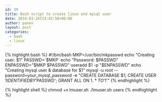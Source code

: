 ```yaml
---
id: 19
title: Bash script to create linux and mysql user
date: 2014-03-26T23:42:58+00:00
author: panev
layout: post
categories:
  - bash
  - linux
---
```

{% highlight bash %}
#!/bin/bash
MKP=/usr/bin/mkpasswd
echo "Creating user: $1"
PASSWD=`$MKP`
echo "Password: $PASSWD"
ENPASSWD="$MKP $PASSWD"
useradd $1 -p "$ENPASSWD"
echo "Creating mysql user & database for $1"
mysql -u root --password=your_mysql_password -e "CREATE DATABASE $1; CREATE USER $1 IDENTIFIED BY '$PASSWD'; GRANT ALL ON $1.* TO '$1'"
{% endhighlight %}


{% highlight shell %}
chmod +x lmuser.sh
./lmuser.sh users
{% endhighlight %}